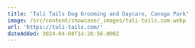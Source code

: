 ```yaml
---
title: 'Tali Tails Dog Grooming and Daycare, Canoga Park'
image: /src/content/showcase/_images/tali-tails.com.webp
url: 'https://tali-tails.com/'
dateAdded: 2024-04-08T14:20:56.000Z
---
```


